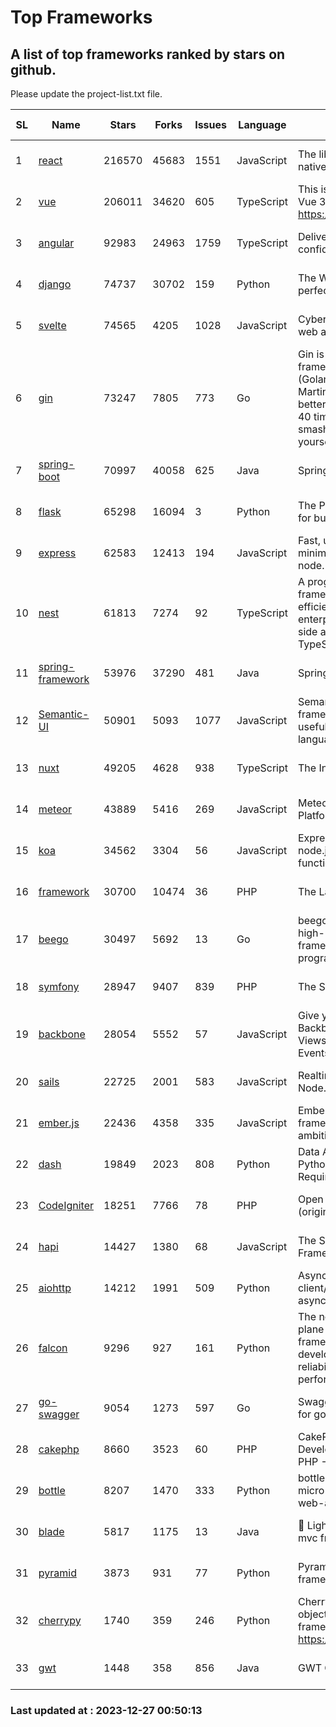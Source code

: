 # Top Frameworks
## A list of top frameworks ranked by stars on github.  
Please update the project-list.txt file.

| SL| Name  | Stars| Forks| Issues | Language | Description | Last Commit |
| --| ------| -----| ---- | ------ | -------- | ----------- | ----------- |
| 1 | [react](https://github.com/facebook/react) | 216570 | 45683 | 1551 | JavaScript | The library for web and native user interfaces. | 2023-12-19 23:04:11 |
| 2 | [vue](https://github.com/vuejs/vue) | 206011 | 34620 | 605 | TypeScript | This is the repo for Vue 2. For Vue 3, go to https://github.com/vuejs/core | 2023-12-24 15:13:43 |
| 3 | [angular](https://github.com/angular/angular) | 92983 | 24963 | 1759 | TypeScript | Deliver web apps with confidence 🚀 | 2023-12-21 14:33:32 |
| 4 | [django](https://github.com/django/django) | 74737 | 30702 | 159 | Python | The Web framework for perfectionists with deadlines. | 2023-12-26 20:23:33 |
| 5 | [svelte](https://github.com/sveltejs/svelte) | 74565 | 4205 | 1028 | JavaScript | Cybernetically enhanced web apps | 2023-12-17 14:49:06 |
| 6 | [gin](https://github.com/gin-gonic/gin) | 73247 | 7805 | 773 | Go | Gin is a HTTP web framework written in Go (Golang). It features a Martini-like API with much better performance -- up to 40 times faster. If you need smashing performance, get yourself some Gin. | 2023-12-13 02:28:51 |
| 7 | [spring-boot](https://github.com/spring-projects/spring-boot) | 70997 | 40058 | 625 | Java | Spring Boot | 2023-12-22 18:43:46 |
| 8 | [flask](https://github.com/pallets/flask) | 65298 | 16094 | 3 | Python | The Python micro framework for building web applications. | 2023-12-14 00:28:13 |
| 9 | [express](https://github.com/expressjs/express) | 62583 | 12413 | 194 | JavaScript | Fast, unopinionated, minimalist web framework for node. | 2023-06-04 15:47:20 |
| 10 | [nest](https://github.com/nestjs/nest) | 61813 | 7274 | 92 | TypeScript | A progressive Node.js framework for building efficient, scalable, and enterprise-grade server-side applications with TypeScript/JavaScript 🚀 | 2023-12-19 07:55:34 |
| 11 | [spring-framework](https://github.com/spring-projects/spring-framework) | 53976 | 37290 | 481 | Java | Spring Framework | 2023-12-26 13:03:20 |
| 12 | [Semantic-UI](https://github.com/Semantic-Org/Semantic-UI) | 50901 | 5093 | 1077 | JavaScript | Semantic is a UI component framework based around useful principles from natural language. | 2023-01-11 17:05:32 |
| 13 | [nuxt](https://github.com/nuxt/nuxt) | 49205 | 4628 | 938 | TypeScript | The Intuitive Vue Framework. | 2023-12-26 22:03:39 |
| 14 | [meteor](https://github.com/meteor/meteor) | 43889 | 5416 | 269 | JavaScript | Meteor, the JavaScript App Platform | 2023-12-20 21:05:23 |
| 15 | [koa](https://github.com/koajs/koa) | 34562 | 3304 | 56 | JavaScript | Expressive middleware for node.js using ES2017 async functions | 2023-11-08 15:05:20 |
| 16 | [framework](https://github.com/laravel/framework) | 30700 | 10474 | 36 | PHP | The Laravel Framework. | 2023-12-25 01:11:56 |
| 17 | [beego](https://github.com/beego/beego) | 30497 | 5692 | 13 | Go | beego is an open-source, high-performance web framework for the Go programming language. | 2023-12-17 14:53:18 |
| 18 | [symfony](https://github.com/symfony/symfony) | 28947 | 9407 | 839 | PHP | The Symfony PHP framework | 2023-12-26 15:29:38 |
| 19 | [backbone](https://github.com/jashkenas/backbone) | 28054 | 5552 | 57 | JavaScript | Give your JS App some Backbone with Models, Views, Collections, and Events | 2023-08-10 22:05:08 |
| 20 | [sails](https://github.com/balderdashy/sails) | 22725 | 2001 | 583 | JavaScript | Realtime MVC Framework for Node.js | 2023-12-14 21:34:01 |
| 21 | [ember.js](https://github.com/emberjs/ember.js) | 22436 | 4358 | 335 | JavaScript | Ember.js - A JavaScript framework for creating ambitious web applications | 2023-12-20 03:56:51 |
| 22 | [dash](https://github.com/plotly/dash) | 19849 | 2023 | 808 | Python | Data Apps & Dashboards for Python. No JavaScript Required. | 2023-12-16 18:16:41 |
| 23 | [CodeIgniter](https://github.com/bcit-ci/CodeIgniter) | 18251 | 7766 | 78 | PHP | Open Source PHP Framework (originally from EllisLab) | 2023-04-07 17:57:13 |
| 24 | [hapi](https://github.com/hapijs/hapi) | 14427 | 1380 | 68 | JavaScript | The Simple, Secure Framework Developers Trust | 2023-09-18 11:40:11 |
| 25 | [aiohttp](https://github.com/aio-libs/aiohttp) | 14212 | 1991 | 509 | Python | Asynchronous HTTP client/server framework for asyncio and Python | 2023-12-22 10:31:38 |
| 26 | [falcon](https://github.com/falconry/falcon) | 9296 | 927 | 161 | Python | The no-magic web data plane API and microservices framework for Python developers, with a focus on reliability, correctness, and performance at scale. | 2023-12-26 16:51:00 |
| 27 | [go-swagger](https://github.com/go-swagger/go-swagger) | 9054 | 1273 | 597 | Go | Swagger 2.0 implementation for go | 2023-12-26 18:01:40 |
| 28 | [cakephp](https://github.com/cakephp/cakephp) | 8660 | 3523 | 60 | PHP | CakePHP: The Rapid Development Framework for PHP - Official Repository | 2023-12-26 21:53:04 |
| 29 | [bottle](https://github.com/bottlepy/bottle) | 8207 | 1470 | 333 | Python | bottle.py is a fast and simple micro-framework for python web-applications. | 2022-09-05 15:24:52 |
| 30 | [blade](https://github.com/lets-blade/blade) | 5817 | 1175 | 13 | Java | :rocket: Lightning fast and elegant mvc framework for Java8 | 2023-06-16 05:18:49 |
| 31 | [pyramid](https://github.com/Pylons/pyramid) | 3873 | 931 | 77 | Python | Pyramid - A Python web framework | 2023-09-14 21:55:43 |
| 32 | [cherrypy](https://github.com/cherrypy/cherrypy) | 1740 | 359 | 246 | Python | CherryPy is a pythonic, object-oriented HTTP framework.      https://cherrypy.dev | 2023-12-26 18:40:42 |
| 33 | [gwt](https://github.com/gwtproject/gwt) | 1448 | 358 | 856 | Java | GWT Open Source Project | 2023-12-23 19:51:12 |

### Last updated at : 2023-12-27 00:50:13
